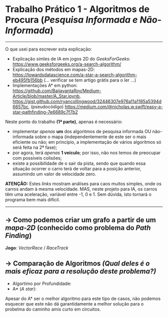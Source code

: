 # Trabalho Prático 1 - Algoritmos de Procura (_Pesquisa Informada e Não-Informada_)
----------------------------------

O que usei para escrever esta explicação:
- Explicação simles de IA em jogos 2D do _GeeksForGeeks_: https://www.geeksforgeeks.org/a-search-algorithm/
- Explicação dos métodos em mapas-2D: https://towardsdatascience.com/a-star-a-search-algorithm-eb495fb156bb (... verificar se tem artigo grátis para o ler ...)
- Implementações A* em python: https://github.com/BaijayantaRoy/Medium-Article/blob/master/A_Star.ipynb, https://gist.github.com/ryancollingwood/32446307e976a11a1185a5394d6657bc, (pseudocódigo) https://medium.com/@nicholas.w.swift/easy-a-star-pathfinding-7e6689c7f7b2

Neste ponto do trabalho __(1ª parte)__, apenas é necessário:
- implementar _apenas_ __um__ dos algoritmos de pesquisa informada OU não-informada sobre o mapa (independentemente de este ser o mais eficiente ou não; em princípio, a implementação de vários algoritmos só será feita na 2ª fase);
- por agora, terá _apenas_ __1 veículo__; por isso, não nos temos de preocupar com possíveis colisões;
- existe a possibilidade de o sair da pista, sendo que quando essa situação ocorrer o carro terá de voltar para a posição anterior, assumindo um valor de velocidade zero.

__ATENÇÃO:__ Estes _links_ mostram análises para caos muitos simples, onde os carros andam à mesma velocidade. MAS, neste projeto para IA, os carros têm uma aceleração, variável entre -1, 0 e 1. Sem dúvida, isto tornará o programa bem mais difícil.

-----------------------------

## -> Como podemos criar um grafo a partir de um _mapa-2D_ (conhecido como problema do _Path Finding_)

__Jogo__: _VectorRace_ / _RaceTrack_

## -> Comparação de Algoritmos _(Qual deles é o mais eficaz para a resolução deste problema?)_

- Algortimo por Profundidade:
- A* (_A star_):

Apesar do A* ser o melhor algoritmo para este tipo de casos, não podemos esquecer que este não dá garantidamente a melhor solução para o probelma do caminho amis curto em circuitos.
